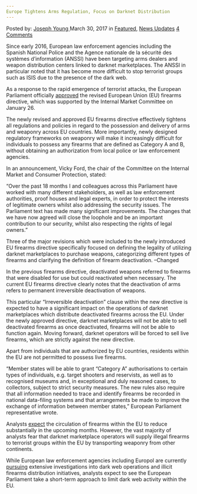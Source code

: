 ```yaml
---
Europe Tightens Arms Regulation, Focus on Darknet Distribution
---
```

<article class="post-listing post-18883 post type-post status-publish format-standard has-post-thumbnail hentry category-deepdot-news category-news-updates tag-arms tag-darknet tag-distribution tag-europe tag-focus tag-regulation tag-tightens">
<div class="post-inner">
<span>Posted by: <a href="https://www.deepdotweb.com/author/josephyoung/" title="">Joseph Young </a></span>
<span>March 30, 2017</span>
<span>in <a href="https://www.deepdotweb.com/category/deepdot-news/" rel="category tag">Featured</a>, <a href="https://www.deepdotweb.com/category/news-updates/" rel="category tag">News Updates</a></span>
<span><a href="https://www.deepdotweb.com/2017/03/30/europe-tightens-arms-regulation-focus-darknet-distribution/#comments">4 Comments</a></span>
</p>
<div class="clear"></div>
<div class="entry">
<p>Since early 2016, European law enforcement agencies including the Spanish National Police and the Agence nationale de la sécurité des systèmes d’information (ANSSI) have been targeting arms dealers and weapon distribution centers linked to darknet marketplaces. The ANSSI in particular noted that it has become more difficult to stop terrorist groups such as ISIS due to the presence of the dark web.</p>
<p>As a response to the rapid emergence of terrorist attacks, the European Parliament officially <a href="http://www.europarl.europa.eu/news/en/news-room/20170308IPR65677/parliament-approves-revised-eu-gun-law-to-close-security-loopholes">approved</a> the revised European Union (EU) firearms directive, which was supported by the Internal Market Committee on January 26.</p>
<p>The newly revised and approved EU firearms directive effectively tightens all regulations and policies in regard to the possession and delivery of arms and weaponry across EU countries. More importantly, newly designed regulatory frameworks on weaponry will make it increasingly difficult for individuals to possess any firearms that are defined as Category A and B, without obtaining an authorization from local police or law enforcement agencies.</p>
<p>In an announcement, Vicky Ford, the chair of the Committee on the Internal Market and Consumer Protection, stated:</p>
<p>“Over the past 18 months I and colleagues across this Parliament have worked with many different stakeholders, as well as law enforcement authorities, proof houses and legal experts, in order to protect the interests of legitimate owners whilst also addressing the security issues. The Parliament text has made many significant improvements. The changes that we have now agreed will close the loophole and be an important contribution to our security, whilst also respecting the rights of legal owners.”</p>
<p>Three of the major revisions which were included to the newly introduced EU firearms directive specifically focused on defining the legality of utilizing darknet marketplaces to purchase weapons, categorizing different types of firearms and clarifying the definition of firearm deactivation. &#8211;Changed</p>
<p>In the previous firearms directive, deactivated weapons referred to firearms that were disabled for use but could reactivated when necessary. The current EU firearms directive clearly notes that the deactivation of arms refers to permanent irreversible deactivation of weapons.</p>
<p>This particular “Irreversible deactivation” clause within the new directive is expected to have a significant impact on the operations of darknet marketplaces which distribute deactivated firearms across the EU. Under the newly approved directive, darknet marketplaces will not be able to sell deactivated firearms as once deactivated, firearms will not be able to function again. Moving forward, darknet operators will be forced to sell live firearms, which are strictly against the new directive.</p>
<p>Apart from individuals that are authorized by EU countries, residents within the EU are not permitted to possess live firearms.</p>
<p>“Member states will be able to grant “Category A” authorisations to certain types of individuals, e.g. target shooters and reservists, as well as to recognised museums and, in exceptional and duly reasoned cases, to collectors, subject to strict security measures. The new rules also require that all information needed to trace and identify firearms be recorded in national data-filing systems and that arrangements be made to improve the exchange of information between member states,” European Parliament representative wrote.</p>
<p>Analysts <a href="http://www.br.de/nachrichten/waffengesetz-eu-parlament-100.html">expect</a> the circulation of firearms within the EU to reduce substantially in the upcoming months. However, the vast majority of analysts fear that darknet marketplace operators will supply illegal firearms to terrorist groups within the EU by transporting weaponry from other continents.</p>
<p>While European law enforcement agencies including Europol are currently <a href="https://www.deepdotweb.com/2017/02/03/10000-firearms-seized-spain-bought-darknet/">pursuing</a> extensive investigations into dark web operations and illicit firearms distribution initiatives, analysts expect to see the European Parliament take a short-term approach to limit dark web activity within the EU.</p>
</div>
<span style="display:none"><a href="https://www.deepdotweb.com/tag/arms/" rel="tag">arms</a> <a href="https://www.deepdotweb.com/tag/darknet/" rel="tag">darknet</a> <a href="https://www.deepdotweb.com/tag/distribution/" rel="tag">distribution</a> <a href="https://www.deepdotweb.com/tag/europe/" rel="tag">europe</a> <a href="https://www.deepdotweb.com/tag/focus/" rel="tag">focus</a> <a href="https://www.deepdotweb.com/tag/regulation/" rel="tag">regulation</a> <a href="https://www.deepdotweb.com/tag/tightens/" rel="tag">tightens</a></span> <span style="display:none" class="updated">2017-03-30</span>
<div style="display:none" class="vcard author" itemprop="author" itemscope itemtype="http://schema.org/Person"><strong class="fn" itemprop="name"><a href="https://www.deepdotweb.com/author/josephyoung/" title="Posts by Joseph Young" rel="author">Joseph Young</a></strong></div>
</div>
</article>

